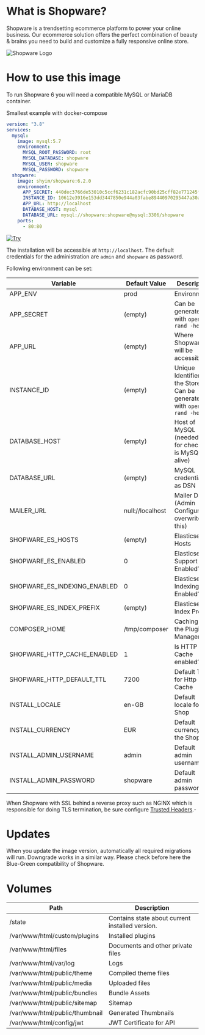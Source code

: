 # What is Shopware?

Shopware is a trendsetting ecommerce platform to power your online business. Our ecommerce solution offers the perfect combination of beauty & brains you need to build and customize a fully responsive online store.

![Shopware Logo](https://assets.shopware.com/media/logos/shopware_logo_blue.svg)


# How to use this image

To run Shopware 6 you will need a compatible MySQL or MariaDB container.

Smallest example with docker-compose

```yaml
version: "3.8"
services:
  mysql:
    image: mysql:5.7
    environment:
      MYSQL_ROOT_PASSWORD: root
      MYSQL_DATABASE: shopware
      MYSQL_USER: shopware
      MYSQL_PASSWORD: shopware
  shopware:
    image: shyim/shopware:6.2.0
    environment:
      APP_SECRET: 440dec3766de53010c5ccf6231c182acfc90bd25cff82e771245f736fd276518
      INSTANCE_ID: 10612e3916e153dd3447850e944a03fabe89440970295447a30a75b151bd844e
      APP_URL: http://localhost
      DATABASE_HOST: mysql
      DATABASE_URL: mysql://shopware:shopware@mysql:3306/shopware
    ports:
      - 80:80
```

[![Try](https://github.com/play-with-docker/stacks/raw/cff22438cb4195ace27f9b15784bbb497047afa7/assets/images/button.png)](https://labs.play-with-docker.com/?stack=https://raw.githubusercontent.com/shyim/shopware-image/master/docker-compose.yml)

The installation will be accessible at `http://localhost`. The default credentials for the administration are `admin` and `shopware` as password.

Following environment can be set:

| Variable                     | Default Value    | Description                                            |
|------------------------------|------------------|--------------------------------------------------------|
| APP_ENV                      | prod             | Environment                                            |
| APP_SECRET                   | (empty)          | Can be generated with `openssl rand -hex 32`           |
| APP_URL                      | (empty)          | Where Shopware will be accessible                      |
| INSTANCE_ID                  | (empty)          | Unique Identifier for the Store: Can be generated with `openssl rand -hex 32`                        |
| DATABASE_HOST                | (empty)          | Host of MySQL (needed for for checking is MySQL alive) |
| DATABASE_URL                 | (empty)          | MySQL credentials as DSN                               |
| MAILER_URL                   | null://localhost | Mailer DSN (Admin Configuration overwrites this)       |
| SHOPWARE_ES_HOSTS            | (empty)          | Elasticsearch Hosts                                    |
| SHOPWARE_ES_ENABLED          | 0                | Elasticsearch Support Enabled?                         |
| SHOPWARE_ES_INDEXING_ENABLED | 0                | Elasticsearch Indexing Enabled?                        |
| SHOPWARE_ES_INDEX_PREFIX     | (empty)          | Elasticsearch Index Prefix                             |
| COMPOSER_HOME                | /tmp/composer    | Caching for the Plugin Manager                         |
| SHOPWARE_HTTP_CACHE_ENABLED  | 1                | Is HTTP Cache enabled?                                 |
| SHOPWARE_HTTP_DEFAULT_TTL    | 7200             | Default TTL for Http Cache                             |
| INSTALL_LOCALE               | en-GB            | Default locale for the Shop                            |
| INSTALL_CURRENCY             | EUR              | Default currency for the Shop                          |
| INSTALL_ADMIN_USERNAME       | admin            | Default admin username                                 |
| INSTALL_ADMIN_PASSWORD       | shopware         | Default admin password                                 |

When Shopware with SSL behind a reverse proxy such as NGINX which is responsible for doing TLS termination, be sure configure [Trusted Headers](https://symfony.com/doc/current/deployment/proxies.html).-

# Updates

When you update the image version, automatically all required migrations will run. Downgrade works in a similar way. Please check before here the Blue-Green compatibility of Shopware.

# Volumes

| Path                           | Description                                     |
|--------------------------------|-------------------------------------------------|
| /state                         | Contains state about current installed version. |
| /var/www/html/custom/plugins   | Installed plugins                               |
| /var/www/html/files            | Documents and other private files               |
| /var/www/html/var/log          | Logs                                            |
| /var/www/html/public/theme     | Compiled theme files                            |
| /var/www/html/public/media     | Uploaded files                                  |
| /var/www/html/public/bundles   | Bundle Assets                                   |
| /var/www/html/public/sitemap   | Sitemap                                         |
| /var/www/html/public/thumbnail | Generated Thumbnails                            |
| /var/www/html/config/jwt       | JWT Certificate for API                         |